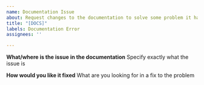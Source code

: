 ```yaml
---
name: Documentation Issue
about: Request changes to the documentation to solve some problem it has
title: "[DOCS]"
labels: Documentation Error
assignees: ''

---
```


**What/where is the issue in the documentation**
Specify exactly what the issue is

**How would you like it fixed**
What are you looking for in a fix to the problem
